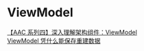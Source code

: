 # ViewModel

[【AAC 系列四】深入理解架构组件：ViewModel](https://juejin.im/post/5d0111c1e51d45108126d226)</br>
[ViewModel 凭什么能保存重建数据](https://juejin.im/post/5d53c2636fb9a06ae94d293a)</br>
